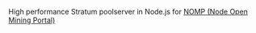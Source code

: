 High performance Stratum poolserver in Node.js for [NOMP (Node Open Mining Portal)](https://github.com/foxer666/node-open-mining-portal)